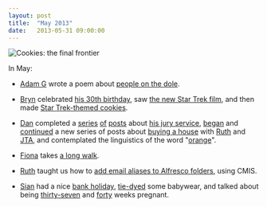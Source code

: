 ```yaml
---
layout: post
title:  "May 2013"
date:   2013-05-31 09:00:00
---
```


![Cookies: the final frontier](http://randomlyevil.files.wordpress.com/2013/05/photo.jpg?w=300&h=223)

In May:

* [Adam G][adam-g] wrote a poem about [people on the dole](http://adrokspoems.wordpress.com/2013/05/31/not-wel-not-fare/).

* [Bryn][bryn] celebrated [his 30th birthday](http://randomlyevil.org.uk/2013/05/09/so-i-turned-30/), saw [the new Star Trek film](http://randomlyevil.org.uk/2013/05/10/star-trek-into-darkness/), and then made [Star Trek-themed cookies](http://randomlyevil.org.uk/2013/05/12/cookies-the-final-frontier/).

* [Dan][dan] completed a [series](http://www.scatmania.org/2013/05/10/jury2/) [of](http://www.scatmania.org/2013/05/12/jury3/) [posts](http://www.scatmania.org/2013/05/15/jury4/) about [his jury service](http://www.scatmania.org/tag/jury-duty/), [began](http://www.scatmania.org/2013/05/02/buying-a-house-part-1/) and [continued](http://www.scatmania.org/2013/05/30/buying-a-house-part-2/) a new series of posts about [buying a house](http://www.scatmania.org/tag/buying-a-house/) with [Ruth][ruth] and [JTA][jta], and contemplated the linguistics of the word "[orange](http://www.scatmania.org/2013/05/21/orange/)".

* [Fiona][fiona] takes [a long walk](http://fionafish.wordpress.com/2013/05/26/tired/).

* [Ruth][ruth] taught us how to [add email aliases to Alfresco folders](http://fleeblewidget.co.uk/2013/05/adding-email-aliases-to-alfresco-folders-via-cmis/), using CMIS.

* [Sian][sian] had a nice [bank holiday](http://elgingerbread.wordpress.com/2013/05/07/bank-holiday/), [tie-dyed](http://elgingerbread.wordpress.com/2013/05/09/hippie-baby/) some babywear, and talked about being [thirty-seven](http://elgingerbread.wordpress.com/2013/05/06/37-week-ramblings/) and [forty](http://elgingerbread.wordpress.com/2013/05/29/40-week-ramblings/) weeks pregnant.

[adam-g]: http://strokeyadam.livejournal.com/
[andy-r]: http://selfdoubtgun.wordpress.com/
[bryn]:   http://randomlyevil.org.uk/
[claire]: http://nowebsite.co.uk/
[dan]:    http://www.scatmania.org/
[fiona]:  http://fionafish.wordpress.com/
[jta]:    http://blog.electricquaker.co.uk/
[kit]:    http://reaperkit.wordpress.com/
[liz]:    http://norasdollhouse.livejournal.com/
[paul]:   http://blog.pacifist.co.uk/
[rory]:   http://razinaber.livejournal.com/
[ruth]:   http://fleeblewidget.co.uk/
[sian]:   http://elgingerbread.wordpress.com/
